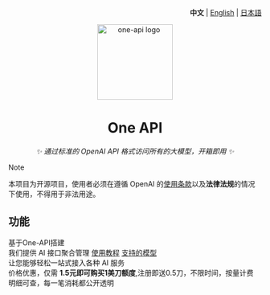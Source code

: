 <p align="right">
   <strong>中文</strong> | <a href="./README.en.md">English</a> | <a href="./README.ja.md">日本語</a>
</p>


<p align="center">
  <a href="https://github.com/songquanpeng/one-api"><img src="https://raw.githubusercontent.com/songquanpeng/one-api/main/web/default/public/logo.png" width="150" height="150" alt="one-api logo"></a>
</p>

<div align="center">

# One API

_✨ 通过标准的 OpenAI API 格式访问所有的大模型，开箱即用 ✨_

</div>

> [!NOTE]
> 本项目为开源项目，使用者必须在遵循 OpenAI 的[使用条款](https://openai.com/policies/terms-of-use)以及**法律法规**的情况下使用，不得用于非法用途。

## 功能
基于One-API搭建
<br>
我们提供 AI 接口聚合管理
[使用教程](https://a1pd81xwc40.feishu.cn/wiki/PdF0wn0rnieneCklDYicecx6nse)
[支持的模型](https://api.ablai.top/models)
<br>
让您能够轻松一站式接入各种 AI 服务
<br>价格优惠，仅需 **1.5元即可购买1美刀额度**,注册即送0.5刀，不限时间，按量计费
<br>明细可查，每一笔消耗都公开透明
